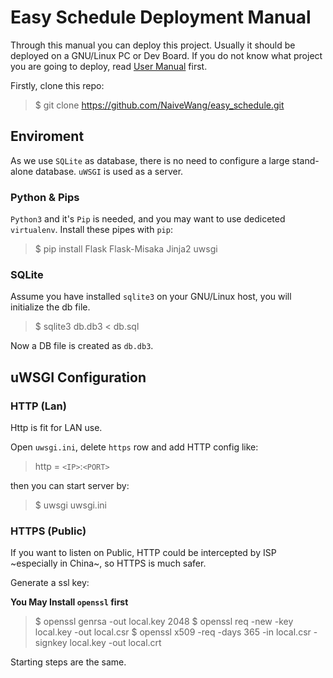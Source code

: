 # Easy Schedule Deployment Manual

Through this manual you can deploy this project. Usually it should be deployed on a GNU/Linux PC or Dev Board. If you do not know what project you are going to deploy, read [User Manual](https://github.com/NaiveWang/easy_schedule/blob/master/readme.md) first.

Firstly, clone this repo:

> $ git clone https://github.com/NaiveWang/easy_schedule.git

## Enviroment

As we use `SQLite` as database, there is no need to configure a large stand-alone database. `uWSGI` is used as a server.

### Python & Pips

`Python3` and it's `Pip` is needed, and you may want to use dediceted `virtualenv`. Install these pipes with `pip`:

> $ pip install Flask Flask-Misaka Jinja2 uwsgi

### SQLite

Assume you have installed `sqlite3` on your GNU/Linux host, you will initialize the db file.

> $ sqlite3 db.db3 < db.sql

Now a DB file is created as `db.db3`.

## uWSGI Configuration

### HTTP (Lan)

Http is fit for LAN use.

Open `uwsgi.ini`, delete `https` row and add HTTP config like:

> http = `<IP>`:`<PORT>`

then you can start server by:

> $ uwsgi uwsgi.ini

### HTTPS (Public)

If you want to listen on Public, HTTP could be intercepted by ISP ~especially in China~, so HTTPS is much safer.

Generate a ssl key:

**You May Install `openssl` first**

> $ openssl genrsa -out local.key 2048
> $ openssl req -new -key local.key -out local.csr
> $ openssl x509 -req -days 365 -in local.csr -signkey local.key -out local.crt

Starting steps are the same.
